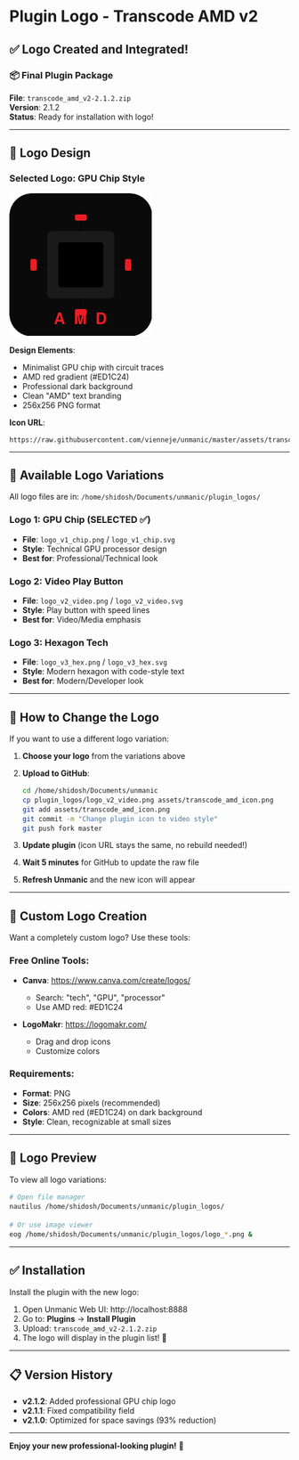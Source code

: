 # Plugin Logo - Transcode AMD v2

## ✅ Logo Created and Integrated!

### 📦 Final Plugin Package
**File**: `transcode_amd_v2-2.1.2.zip`  
**Version**: 2.1.2  
**Status**: Ready for installation with logo!

---

## 🎨 Logo Design

### Selected Logo: GPU Chip Style

![Plugin Logo](https://raw.githubusercontent.com/vienneje/unmanic/master/assets/transcode_amd_icon.png)

**Design Elements**:
- Minimalist GPU chip with circuit traces
- AMD red gradient (#ED1C24)
- Professional dark background
- Clean "AMD" text branding
- 256x256 PNG format

**Icon URL**: 
```
https://raw.githubusercontent.com/vienneje/unmanic/master/assets/transcode_amd_icon.png
```

---

## 📁 Available Logo Variations

All logo files are in: `/home/shidosh/Documents/unmanic/plugin_logos/`

### Logo 1: GPU Chip (SELECTED ✅)
- **File**: `logo_v1_chip.png` / `logo_v1_chip.svg`
- **Style**: Technical GPU processor design
- **Best for**: Professional/Technical look

### Logo 2: Video Play Button
- **File**: `logo_v2_video.png` / `logo_v2_video.svg`
- **Style**: Play button with speed lines
- **Best for**: Video/Media emphasis

### Logo 3: Hexagon Tech
- **File**: `logo_v3_hex.png` / `logo_v3_hex.svg`
- **Style**: Modern hexagon with code-style text
- **Best for**: Modern/Developer look

---

## 🔄 How to Change the Logo

If you want to use a different logo variation:

1. **Choose your logo** from the variations above

2. **Upload to GitHub**:
   ```bash
   cd /home/shidosh/Documents/unmanic
   cp plugin_logos/logo_v2_video.png assets/transcode_amd_icon.png
   git add assets/transcode_amd_icon.png
   git commit -m "Change plugin icon to video style"
   git push fork master
   ```

3. **Update plugin** (icon URL stays the same, no rebuild needed!)

4. **Wait 5 minutes** for GitHub to update the raw file

5. **Refresh Unmanic** and the new icon will appear

---

## 🎨 Custom Logo Creation

Want a completely custom logo? Use these tools:

### Free Online Tools:
- **Canva**: https://www.canva.com/create/logos/
  - Search: "tech", "GPU", "processor"
  - Use AMD red: #ED1C24

- **LogoMakr**: https://logomakr.com/
  - Drag and drop icons
  - Customize colors

### Requirements:
- **Format**: PNG
- **Size**: 256x256 pixels (recommended)
- **Colors**: AMD red (#ED1C24) on dark background
- **Style**: Clean, recognizable at small sizes

---

## 📸 Logo Preview

To view all logo variations:
```bash
# Open file manager
nautilus /home/shidosh/Documents/unmanic/plugin_logos/

# Or use image viewer
eog /home/shidosh/Documents/unmanic/plugin_logos/logo_*.png &
```

---

## ✅ Installation

Install the plugin with the new logo:

1. Open Unmanic Web UI: http://localhost:8888
2. Go to: **Plugins** → **Install Plugin**
3. Upload: `transcode_amd_v2-2.1.2.zip`
4. The logo will display in the plugin list! 🎉

---

## 📋 Version History

- **v2.1.2**: Added professional GPU chip logo
- **v2.1.1**: Fixed compatibility field
- **v2.1.0**: Optimized for space savings (93% reduction)

---

**Enjoy your new professional-looking plugin!** 🚀

